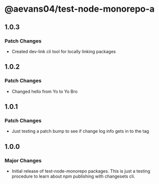 # @aevans04/test-node-monorepo-a

## 1.0.3

### Patch Changes

- Created dev-link cli tool for locally linking packages

## 1.0.2

### Patch Changes

- Changed hello from Yo to Yo Bro

## 1.0.1

### Patch Changes

- Just testing a patch bump to see if change log info gets in to the tag

## 1.0.0

### Major Changes

- Initial release of test-node-monorepo packages.
  This is just a testing procedure to learn about npm publishing with changesets cli.
